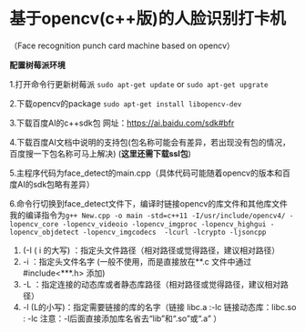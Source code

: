 # 基于opencv(c++版)的人脸识别打卡机
（Face recognition punch card machine based on opencv）

**配置树莓派环境**

1.打开命令行更新树莓派
 `sudo apt-get update` or `sudo apt-get upgrate`

2.下载opencv的package 
`sudo apt-get install libopencv-dev`

3.下载百度AI的c++sdk包
网址：https://ai.baidu.com/sdk#bfr

4.下载百度AI文档中说明的支持包(包名称可能会有差异，若出现没有包的情况，百度搜一下包名称可马上解决)
(**这里还需下载ssl包**)

5.主程序代码为face_detect的main.cpp（具体代码可能随着opencv的版本和百度AI的sdk包略有差异）

6.命令行切换到face_detect文件下，编译时链接opencv的库文件和其他库文件
我的编译指令为```g++ New.cpp -o main -std=c++11 -I/usr/include/opencv4/
-lopencv_core -lopencv_videoio -lopencv_imgproc -lopencv_highgui -lopencv_objdetect -lopencv_imgcodecs  -lcurl -lcrypto -ljsoncpp``` 
  1. (-I ( i 的大写)  ：指定头文件路径（相对路径或觉得路径，建议相对路径）
  2. -i              ：指定头文件名字 (一般不使用，而是直接放在**.c 文件中通过#include<***.h> 添加)
  3. -L              ：指定连接的动态库或者静态库路径（相对路径或觉得路径，建议相对路径）
  4. -l (L的小写)：指定需要链接的库的名字（链接 libc.a :-lc 链接动态库：libc.so : -lc 注意：-l后面直接添加库名省去“lib”和“.so”或“.a”  ）


